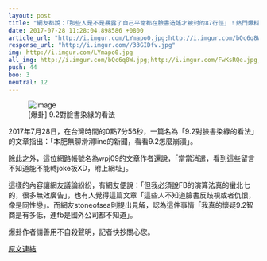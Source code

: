 ```yaml
---
layout: post
title: "網友都說：「那些人是不是暴露了自己平常都在臉書造謠才被封的87行徑」！熱門爆料文章，你看過了嗎？"
date: 2017-07-28 11:28:04.898586 +0800
article_url: "http://i.imgur.com/LYmapo0.jpg;http://i.imgur.com/bQc6q8W.jpg;http://i.imgur.com/FwKsRQe.jpg;https://goo.gl/4H1NSv"
response_url: "http://i.imgur.com//33GIDfv.jpg"
img: http://i.imgur.com/LYmapo0.jpg
all_img: http://i.imgur.com/bQc6q8W.jpg;http://i.imgur.com/FwKsRQe.jpg;https://obs.line-scdn.net/0hAOgbWvWLHmBaGzF-kGlhN2BNHQ9pdw1jPi1PYxl1QFR_LVFkYH5VDnkYElh_KVk-NClYBXgZBVFweF1iMn1V/w580;http://i.imgur.com//33GIDfv.jpg
push: 44
boo: 3
neutral: 12
---
```


<figure>
<img src="http://i.imgur.com/LYmapo0.jpg" alt="image">
<figcaption>
[爆卦] 9.2對臉書染綠的看法
</figcaption>
</figure>



2017年7月28日，在台灣時間的0點7分56秒，一篇名為「9.2對臉書染綠的看法」的文章指出：「本肥無聊滑滑line的新聞，看看9.2怎麼崩潰」。

除此之外，這位網路帳號名為wpj09的文章作者還說，「當當消遣，看到這些留言不知道能不能轉joke板XD，附上網址」。

這樣的內容讓網友議論紛紛，有網友便說：「但我必須說FB的演算法真的蠻北七的，很多無效廣告」，也有人覺得這篇文章「這些人不知道臉書反歧視或者仇恨，像是同性戀」。而網友stoneofsea則提出見解，認為這件事情「我真的懷疑9.2智商是有多低，連fb是國外公司都不知道」。

爆卦作者請善用不自殺聲明，記者快抄關心您。

<a href = "https://www.ptt.cc/bbs/Gossiping/M.1501171679.A.B44.html">原文連結</a>

